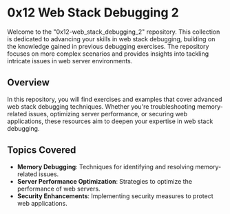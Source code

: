 # 0x12 Web Stack Debugging 2

Welcome to the "0x12-web_stack_debugging_2" repository. This collection is dedicated to advancing your skills in web stack debugging, building on the knowledge gained in previous debugging exercises. The repository focuses on more complex scenarios and provides insights into tackling intricate issues in web server environments.

## Overview

In this repository, you will find exercises and examples that cover advanced web stack debugging techniques. Whether you're troubleshooting memory-related issues, optimizing server performance, or securing web applications, these resources aim to deepen your expertise in web stack debugging.

## Topics Covered

- **Memory Debugging**: Techniques for identifying and resolving memory-related issues.
- **Server Performance Optimization**: Strategies to optimize the performance of web servers.
- **Security Enhancements**: Implementing security measures to protect web applications.
